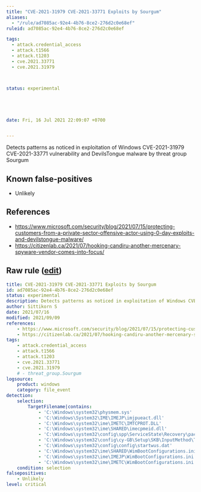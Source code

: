 ```yaml
---
title: "CVE-2021-31979 CVE-2021-33771 Exploits by Sourgum"
aliases:
  - "/rule/ad7085ac-92e4-4b76-8ce2-276d2c0e68ef"
ruleid: ad7085ac-92e4-4b76-8ce2-276d2c0e68ef

tags:
  - attack.credential_access
  - attack.t1566
  - attack.t1203
  - cve.2021.33771
  - cve.2021.31979



status: experimental





date: Fri, 16 Jul 2021 22:09:07 +0700


---
```


Detects patterns as noticed in exploitation of Windows CVE-2021-31979 CVE-2021-33771 vulnerability and DevilsTongue malware by threat group Sourgum

<!--more-->


## Known false-positives

* Unlikely



## References

* https://www.microsoft.com/security/blog/2021/07/15/protecting-customers-from-a-private-sector-offensive-actor-using-0-day-exploits-and-devilstongue-malware/
* https://citizenlab.ca/2021/07/hooking-candiru-another-mercenary-spyware-vendor-comes-into-focus/


## Raw rule ([edit](https://github.com/SigmaHQ/sigma/edit/master/rules/windows/file_event/file_event_win_cve_2021_31979_cve_2021_33771_exploits.yml))
```yaml
title: CVE-2021-31979 CVE-2021-33771 Exploits by Sourgum
id: ad7085ac-92e4-4b76-8ce2-276d2c0e68ef
status: experimental
description: Detects patterns as noticed in exploitation of Windows CVE-2021-31979 CVE-2021-33771 vulnerability and DevilsTongue malware by threat group Sourgum
author: Sittikorn S
date: 2021/07/16
modified: 2021/09/09
references:
    - https://www.microsoft.com/security/blog/2021/07/15/protecting-customers-from-a-private-sector-offensive-actor-using-0-day-exploits-and-devilstongue-malware/
    - https://citizenlab.ca/2021/07/hooking-candiru-another-mercenary-spyware-vendor-comes-into-focus/
tags:
    - attack.credential_access
    - attack.t1566
    - attack.t1203
    - cve.2021.33771
    - cve.2021.31979
    # - threat_group.Sourgum
logsource:
    product: windows
    category: file_event
detection:
    selection:
        TargetFilename|contains:
            - 'C:\Windows\system32\physmem.sys'
            - 'C:\Windows\System32\IME\IMEJP\imjpueact.dll'
            - 'C:\Windows\system32\ime\IMETC\IMTCPROT.DLL'
            - 'C:\Windows\system32\ime\SHARED\imecpmeid.dll'
            - 'C:\Windows\system32\config\spp\ServiceState\Recovery\pac.dat'
            - 'C:\Windows\system32\config\cy-GB\Setup\SKB\InputMethod\TupTask.dat'
            - 'C:\Windows\system32\config\config\startwus.dat'
            - 'C:\Windows\system32\ime\SHARED\WimBootConfigurations.ini'
            - 'C:\Windows\system32\ime\IMEJP\WimBootConfigurations.ini'
            - 'C:\Windows\system32\ime\IMETC\WimBootConfigurations.ini'
    condition: selection
falsepositives:
    - Unlikely
level: critical
```
